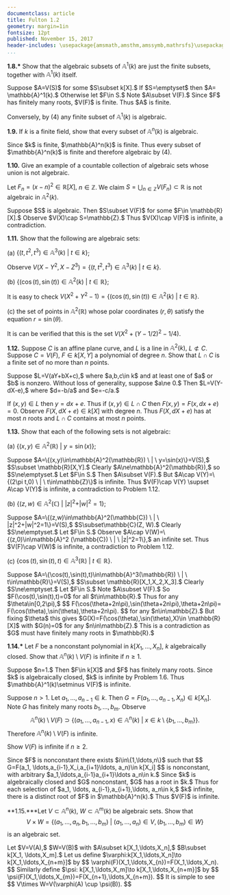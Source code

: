 ```yaml
---
documentclass: article
title: Fulton 1.2
geometry: margin=1in
fontsize: 12pt
published: November 15, 2017
header-includes: \usepackage{amsmath,amsthm,amssymb,mathrsfs}\usepackage[all]{xy}
...
```


**1.8.\*** Show that the algebraic subsets of $\mathbb{A}^1(k)$ are just the
finite subsets, together with $\mathbb{A}^1(k)$ itself.

<div class="proof">
Suppose $A=V(S)$ for some $S\subset k[X].$ If $S=\emptyset$ then $A=
\mathbb{A}^1(k).$ Otherwise let $F\in S.$ Note $A\subset V(F).$
Since $F$ has finitely many roots, $V(F)$ is finite. Thus $A$ is finite.

Conversely, by (4) any finite subset of $\mathbb{A}^1(k)$ is algebraic.
</div>

**1.9.** If $k$ is a finite field, show that every subset of $\mathbb{A}^n
(k)$ is algebraic.

<div class="proof">
Since $k$ is finite, $\mathbb{A}^n(k)$ is finite. Thus every subset of
$\mathbb{A}^n(k)$ is finite and therefore algebraic by (4).
</div>

**1.10.** Give an example of a countable collection of algebraic sets whose
union is not algebraic.

Let $F_n=(x-n)^2\in\mathbb{R}[X],$ $n\in\mathbb{Z}.$ We claim $S=\bigcup_{n\in\mathbb{Z}}V(F_n)\subset\mathbb{R}$
is not algebraic in $\mathbb{A}^2(k).$

<div class="proof">
Suppose $S$ is algebraic. Then $S\subset V(F)$ for some $F\in \mathbb{R}[X].$ Observe
$V(X)\cap S=\mathbb{Z}.$ Thus $V(X)\cap
V(F)$ is infinite, a contradiction.
</div>

**1.11.** Show that the following are algebraic sets:

\(a\) $\{(t,t^2,t^3)\in\mathbb{A}^3(k) \ | \ t\in k\}$;

Observe  $V(X-Y^2,X-Z^3)=\{(t,t^2,t^3)\in\mathbb{A}^3(k) \ | \ t\in k\}.$

\(b\) $\{(\cos(t), \sin(t))\in\mathbb{A}^2(k) \ | \ t\in\mathbb{R}\}$;

It is easy to check $V(X^2+Y^2-1)=\{(\cos(t), \sin(t))\in\mathbb{A}^2(k) \ | \
t\in\mathbb{R}\}.$

\(c\) the set of points in $\mathbb{A}^2(\mathbb{R})$ whose polar coordinates
$(r,\theta)$ satisfy the equation $r=\sin(\theta).$

It is can be verified that this is the set $V(X^2+(Y-1/2)^2-1/4).$

**1.12.** Suppose $C$ is an affine plane curve, and $L$ is a line in
$\mathbb{A}^2(k),$ $L\not\subset C.$ Suppose $C=V(F),$ $F\in k[X,Y]$ a
polynomial of degree $n.$ Show that $L\cap C$ is a finite set of no more than
$n$ points.

<div class="proof">
Suppose $L=V(aY+bX+c),$ where $a,b,c\in k$ and at least one of $a$ or $b$ is
nonzero. Without loss of generality, suppose $a\ne 0.$ Then $L=V(Y-dX-e),$ where
$d=-b/a$ and $e=-c/a.$

If $(x,y)\in L$ then $y=dx+e.$ Thus if $(x,y)\in L\cap C$ then
$F(x,y)=F(x,dx+e)=0.$ Observe $F(X,dX+e)\in k[X]$ with degree $n.$ Thus
$F(X,dX+e)$ has at most $n$ roots and $L\cap C$ contains at most $n$
points.
</div>

**1.13.** Show that each of the following sets is not algebraic:

\(a\) $\{(x,y)\in\mathbb{A}^2(\mathbb{R}) \ | \ y=\sin(x)\}$;

<div class="proof">
Suppose $A=\{(x,y)\in\mathbb{A}^2(\mathbb{R}) \ | \ y=\sin(x)\}=V(S),$ $S\subset \mathbb{R}[X,Y].$
Clearly $A\ne\mathbb{A}^2(\mathbb{R}),$ so $S\ne\emptyset.$ Let $F\in S.$ Then $A\subset
V(F).$ But $A\cap V(Y)=\{(2\pi t,0) \ | \ t\in\mathbb{Z}\}$ is infinite. Thus $V(F)\cap
V(Y) \supset A\cap V(Y)$ is infinite, a contradiction to Problem 1.12.
</div>

\(b\) $\{(z,w)\in\mathbb{A}^2(\mathbb{C}) \ | \ |z|^2+|w|^2=1\}$;

<div class="proof">
Suppose $A=\{(z,w)\in\mathbb{A}^2(\mathbb{C}) \ | \ |z|^2+|w|^2=1\}=V(S),$ $S\subset\mathbb{C}(Z,
W).$ Clearly $S\ne\emptyset.$ Let $F\in S.$ Observe $A\cap V(W)=\{(z,0)\in\mathbb{A}^2
(\mathbb{C}) \ | \ |z|^2=1\},$ an infinite set. Thus $V(F)\cap V(W)$ is infinite, a
contradiction to Problem 1.12.
</div>

\(c\) $\{\cos(t),\sin(t),t)\in\mathbb{A}^3(\mathbb{R}) \ | \ t\in\mathbb{R}\}.$

<div class="proof">
Suppose $A=\{\cos(t),\sin(t),t)\in\mathbb{A}^3(\mathbb{R}) \ | \ t\in\mathbb{R}\}=V(S),$ $S\subset
\mathbb{R}[X_1,X_2,X_3].$ Clearly $S\ne\emptyset.$ Let $F\in S.$ Note $A\subset V(F).$
So $F(\cos(t),\sin(t),t)=0$ for all $t\in\mathbb{R}.$ Thus for any $\theta\in[0,2\pi),$
$$
        F(\cos(\theta+2n\pi),\sin(\theta+2n\pi),\theta+2n\pi)=
                F(\cos(\theta),\sin(\theta),\theta+2n\pi).
$$
for any $n\in\mathbb{Z}.$
But fixing $\theta$ this gives $G(X)=F(\cos(\theta),\sin(\theta),X)\in \mathbb{R}[X]$
with $G(n)=0$ for any $n\in\mathbb{Z}.$ This is a contradiction as $G$ must have
finitely many roots in $\mathbb{R}.$
</div>

**1.14.\*** Let $F$ be a nonconstant polynomial in $k[X_1,\ldots,X_n],$ $k$
algebraically closed. Show that $\mathbb{A}^n(k)\setminus V(F)$ is infinite if $n\ge
1.$

<div class="proof">
Suppose $n=1.$ Then $F\in k[X]$ and $F$ has finitely many roots. Since $k$ is
algebraically closed, $k$ is infinite by Problem 1.6. Thus $\mathbb{A}^1(k)\setminus
V(F)$ is infinite.

Suppose $n>1.$
Let $a_1,\ldots,a_{n-1}\in k.$ Then $G=F(a_1,\ldots,a_{n-1},X_n)\in k[X_n].$
Note $G$ has finitely many roots $b_1,\ldots,b_m.$ Observe
$$
        \mathbb{A}^n(k)\setminus V(F)\supset\{(a_1, \ldots,a_{n-1},x)\in\mathbb{A}^n(k) \
                | \ x\in k\setminus\{b_1,\ldots,b_m\}\}.
$$
Therefore $\mathbb{A}^n(k)\setminus V(F)$ is infinite.
</div>

Show $V(F)$ is infinite if $n\ge 2.$

<div class="proof">
Since $F$ is nonconstant there exists $i\in\{1,\ldots,n\}$ such that
$$
        G=F(a_1, \ldots,a_{i-1},X_i,a_{i+1}\ldots, a_n)\in k[X_i]
$$
is nonconstant, with arbitrary $a_1,\ldots,a_{i-1}a_{i+1}\ldots a_n\in k.$ Since
$k$ is algebraically closed and $G$
nonconstant, $G$ has a root in $k.$ Thus for each selection of $a_1,
\ldots, a_{i-1},a_{i+1},\ldots, a_n\in k,$ $k$ infinite, there is a distinct root
of $F$ in $\mathbb{A}^n(k).$ Thus $V(F)$ is infinite.
</div>

**1.15.\***Let $V\subset\mathbb{A}^n(k),$ $W\subset\mathbb{A}^m(k)$ be algebraic sets.
Show that
$$
        V\times W=\{(a_1,\ldots,a_n,b_1,\ldots,b_m) \ | \ (a_1,\ldots,a_n)\in V,
                (b_1,\ldots,b_m)\in W\}
$$
is an algebraic set.

<div class="proof">
Let $V=V(A),$ $W=V(B)$ with $A\subset k[X_1,\ldots,X_n],$ $B\subset k[X_1,
\ldots,X_m].$ Let us define $\varphi:k[X_1,\ldots,X_n]\to k[X_1,\ldots,X_{n+m}]$
by
$$
    \varphi(F)(X_1,\ldots,X_{n})=F(X_1,\ldots,X_n).
$$
Similarly define $\psi: k[X_1,\ldots,X_m]\to k[X_1,\ldots,X_{n+m}]$ by
$$
    \psi(F)(X_1,\ldots,X_{m})=F(X_{n+1},\ldots,X_{n+m}).
$$
It is simple to see
$$
        V\times W=V(\varphi(A) \cup \psi(B)).
$$
</div>
